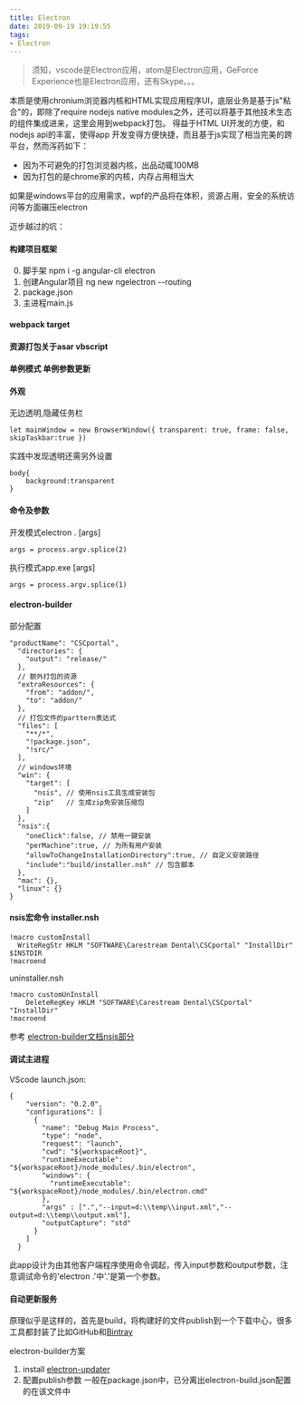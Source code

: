 ```yaml
---
title: Electron
date: 2019-09-19 19:19:55
tags:
- Electron
---
```

> 须知，vscode是Electron应用，atom是Electron应用，GeForce Experience也是Electron应用，还有Skype。。。

本质是使用chronium浏览器内核和HTML实现应用程序UI，底层业务是基于js"粘合"的，即除了require nodejs native modules之外，还可以将基于其他技术生态的组件集成进来，这里会用到webpack打包。
得益于HTML UI开发的方便，和nodejs api的丰富，使得app 开发变得方便快捷，而且基于js实现了相当完美的跨平台，然而泻药如下：

+ 因为不可避免的打包浏览器内核，出品动辄100MB
+ 因为打包的是chrome家的内核，内存占用相当大

如果是windows平台的应用需求，wpf的产品将在体积，资源占用，安全的系统访问等方面碾压electron

迈步越过的坑：

#### 构建项目框架
0. 脚手架 npm i -g angular-cli electron
1. 创建Angular项目 ng new ngelectron --routing 
2. package.json 
3. 主进程main.js
#### webpack target

#### 资源打包关于asar vbscript

#### 单例模式 单例参数更新

#### 外观
无边透明,隐藏任务栏
```
let mainWindow = new BrowserWindow({ transparent: true, frame: false, skipTaskbar:true })
```
实践中发现透明还需另外设置
```
body{
    background:transparent
}
```
#### 命令及参数
开发模式electron . [args]
```
args = process.argv.splice(2)
```
执行模式app.exe [args]
```
args = process.argv.splice(1)
```
#### electron-builder
部分配置
```
"productName": "CSCportal",
  "directories": {
    "output": "release/"
  },
  // 额外打包的资源
  "extraResources": {
    "from": "addon/",
    "to": "addon/"
  },
  // 打包文件的parttern表达式
  "files": [
    "**/*",
    "!package.json",
    "!src/"
  ],
  // windows环境
  "win": {
    "target": [
      "nsis", // 使用nsis工具生成安装包
      "zip"   // 生成zip免安装压缩包
    ]
  },
  "nsis":{
    "oneClick":false, // 禁用一键安装
    "perMachine":true, // 为所有用户安装
    "allowToChangeInstallationDirectory":true, // 自定义安装路径
    "include":"build/installer.nsh" // 包含脚本
  },
  "mac": {},
  "linux": {}
}
```
#### nsis宏命令 installer.nsh
```
!macro customInstall
  WriteRegStr HKLM "SOFTWARE\Carestream Dental\CSCportal" "InstallDir" $INSTDIR
!macroend
```
uninstaller.nsh
```
!macro customUnInstall
    DeleteRegKey HKLM "SOFTWARE\Carestream Dental\CSCportal" "InstallDir"
!macroend
```
参考 [electron-builder文档nsis部分](https://www.electron.build/configuration/nsis)

#### 调试主进程
VScode launch.json:
```
{
    "version": "0.2.0",
    "configurations": [
      {
        "name": "Debug Main Process",
        "type": "node",
        "request": "launch",
        "cwd": "${workspaceRoot}",
        "runtimeExecutable": "${workspaceRoot}/node_modules/.bin/electron",
        "windows": {
          "runtimeExecutable": "${workspaceRoot}/node_modules/.bin/electron.cmd"
        },
        "args" : [".","--input=d:\\temp\\input.xml","--output=d:\\temp\\output.xml"],
        "outputCapture": "std"
      }
    ]
  }
```
此app设计为由其他客户端程序使用命令调起，传入input参数和output参数，注意调试命令的'electron .'中'.'是第一个参数。

#### 自动更新服务
原理似乎是这样的，首先是build，将构建好的文件publish到一个下载中心，很多工具都封装了比如GitHub和[Bintray](https://bintray.com/)
	
electron-builder方案

1. install [electron-updater](https://yarn.pm/electron-updater) 
2. 配置publish参数
一般在package.json中，已分离出electron-build.json配置的在该文件中
```

```

